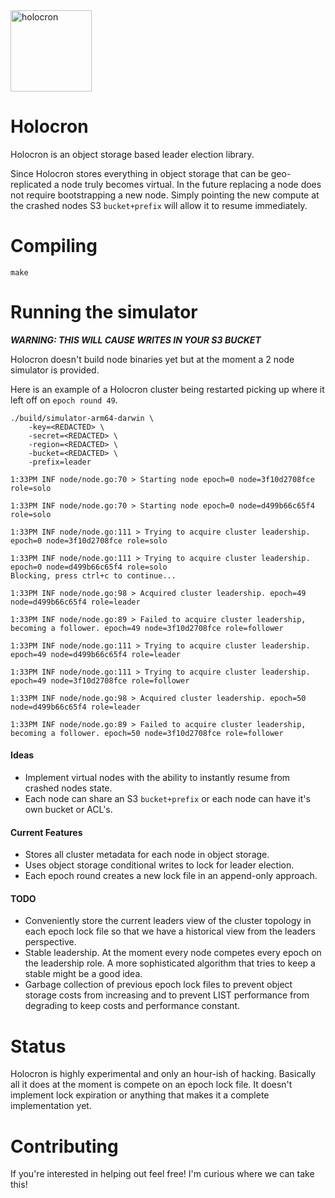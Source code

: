 <img src="https://cdn-icons-png.flaticon.com/512/9227/9227748.png" alt="holocron" width="130"/>

# Holocron
Holocron is an object storage based leader election library.

Since Holocron stores everything in object storage that can be geo-replicated a node truly becomes virtual. In the future replacing a node does not require bootstrapping a new node. Simply pointing the new compute at the crashed nodes S3 `bucket+prefix` will allow it to resume immediately.

# Compiling
```
make
```

# Running the simulator
**_WARNING: THIS WILL CAUSE WRITES IN YOUR S3 BUCKET_**

Holocron doesn't build node binaries yet but at the moment a 2 node simulator is provided.

Here is an example of a Holocron cluster being restarted picking up where it left off on `epoch round 49`.
```
./build/simulator-arm64-darwin \
    -key=<REDACTED> \
    -secret=<REDACTED> \ 
    -region=<REDACTED> \
    -bucket=<REDACTED> \
    -prefix=leader
```
```
1:33PM INF node/node.go:70 > Starting node epoch=0 node=3f10d2708fce role=solo

1:33PM INF node/node.go:70 > Starting node epoch=0 node=d499b66c65f4 role=solo

1:33PM INF node/node.go:111 > Trying to acquire cluster leadership. epoch=0 node=3f10d2708fce role=solo

1:33PM INF node/node.go:111 > Trying to acquire cluster leadership. epoch=0 node=d499b66c65f4 role=solo
Blocking, press ctrl+c to continue...

1:33PM INF node/node.go:98 > Acquired cluster leadership. epoch=49 node=d499b66c65f4 role=leader

1:33PM INF node/node.go:89 > Failed to acquire cluster leadership, becoming a follower. epoch=49 node=3f10d2708fce role=follower

1:33PM INF node/node.go:111 > Trying to acquire cluster leadership. epoch=49 node=d499b66c65f4 role=leader

1:33PM INF node/node.go:111 > Trying to acquire cluster leadership. epoch=49 node=3f10d2708fce role=follower

1:33PM INF node/node.go:98 > Acquired cluster leadership. epoch=50 node=d499b66c65f4 role=leader

1:33PM INF node/node.go:89 > Failed to acquire cluster leadership, becoming a follower. epoch=50 node=3f10d2708fce role=follower
```

#### Ideas
- Implement virtual nodes with the ability to instantly resume from crashed nodes state.
- Each node can share an S3 `bucket+prefix` or each node can have it's own bucket or ACL's.

#### Current Features
- Stores all cluster metadata for each node in object storage.
- Uses object storage conditional writes to lock for leader election.
- Each epoch round creates a new lock file in an append-only approach.

#### TODO
- Conveniently store the current leaders view of the cluster topology in each epoch lock file so that we have a historical view from the leaders perspective.
- Stable leadership. At the moment every node competes every epoch on the leadership role. A more sophisticated algorithm that tries to keep a stable might be a good idea.
- Garbage collection of previous epoch lock files to prevent object storage costs from increasing and to prevent LIST performance from degrading to keep costs and performance constant.

# Status
Holocron is highly experimental and only an hour-ish of hacking. Basically all it does at the moment is compete on an epoch lock file. It doesn't implement lock expiration or anything that makes it a complete implementation yet.

# Contributing
If you're interested in helping out feel free! I'm curious where we can take this!

